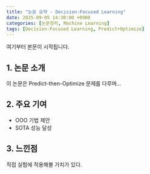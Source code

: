 ```yaml
---
title: "논문 요약 - Decision-Focused Learning"
date: 2025-09-05 14:30:00 +0900
categories: [논문정리, Machine Learning]
tags: [Decision-Focused Learning, Predict+Optimize]
---
```


여기부터 본문이 시작됩니다.

## 1. 논문 소개
이 논문은 Predict-then-Optimize 문제를 다루며...

## 2. 주요 기여
- OOO 기법 제안
- SOTA 성능 달성

## 3. 느낀점
직접 실험에 적용해볼 가치가 있다.
